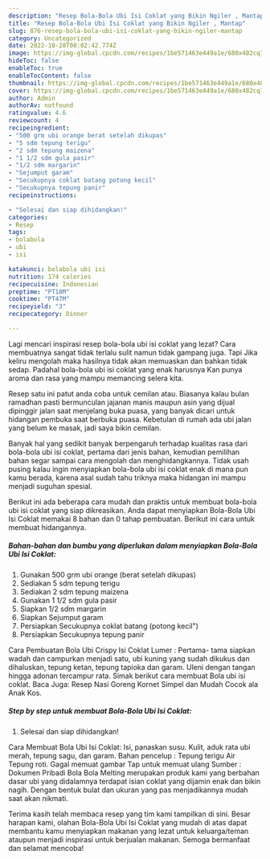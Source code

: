 ```yaml
---
description: "Resep Bola-Bola Ubi Isi Coklat yang Bikin Ngiler , Mantap"
title: "Resep Bola-Bola Ubi Isi Coklat yang Bikin Ngiler , Mantap"
slug: 876-resep-bola-bola-ubi-isi-coklat-yang-bikin-ngiler-mantap
category: Uncategorized
date: 2022-10-28T08:02:42.774Z
image: https://img-global.cpcdn.com/recipes/1be571463e449a1e/680x482cq70/bola-bola-ubi-isi-coklat-foto-resep-utama.jpg
hideToc: false
enableToc: true
enableTocContent: false
thumbnail: https://img-global.cpcdn.com/recipes/1be571463e449a1e/680x482cq70/bola-bola-ubi-isi-coklat-foto-resep-utama.jpg
cover: https://img-global.cpcdn.com/recipes/1be571463e449a1e/680x482cq70/bola-bola-ubi-isi-coklat-foto-resep-utama.jpg
author: Admin
authorAv: notfound
ratingvalue: 4.6
reviewcount: 4
recipeingredient:
- "500 grm ubi orange berat setelah dikupas"
- "5 sdm tepung terigu"
- "2 sdm tepung maizena"
- "1 1/2 sdm gula pasir"
- "1/2 sdm margarin"
- "Sejumput garam"
- "Secukupnya coklat batang potong kecil"
- "Secukupnya tepung panir"
recipeinstructions:

- "Selesai dan siap dihidangkan!"
categories:
- Resep
tags:
- bolabola
- ubi
- isi

katakunci: bolabola ubi isi 
nutrition: 174 calories
recipecuisine: Indonesian
preptime: "PT18M"
cooktime: "PT47M"
recipeyield: "3"
recipecategory: Dinner

---
```



Lagi mencari inspirasi resep bola-bola ubi isi coklat yang lezat? Cara membuatnya sangat tidak terlalu sulit namun tidak gampang juga. Tapi Jika keliru mengolah maka hasilnya tidak akan memuaskan dan bahkan tidak sedap. Padahal bola-bola ubi isi coklat yang enak harusnya Kan punya aroma dan rasa yang mampu memancing selera kita.


Resep satu ini patut anda coba untuk cemilan atau. Biasanya kalau bulan ramadhan pasti bermunculan jajanan manis maupun asin yang dijual dipinggir jalan saat menjelang buka puasa, yang banyak dicari untuk hidangan pembuka saat berbuka puasa. Kebetulan di rumah ada ubi jalan yang belum ke masak, jadi saya bikin cemilan.

Banyak hal yang sedikit banyak berpengaruh terhadap kualitas rasa dari bola-bola ubi isi coklat, pertama dari jenis bahan, kemudian pemilihan bahan segar sampai cara mengolah dan menghidangkannya. Tidak usah pusing kalau ingin menyiapkan bola-bola ubi isi coklat enak di mana pun kamu berada, karena asal sudah tahu triknya maka hidangan ini mampu menjadi suguhan spesial.


Berikut ini ada beberapa cara mudah dan praktis untuk membuat bola-bola ubi isi coklat yang siap dikreasikan. Anda dapat menyiapkan Bola-Bola Ubi Isi Coklat memakai 8 bahan dan 0 tahap pembuatan. Berikut ini cara untuk membuat hidangannya.

<!--inarticleads1-->

##### Bahan-bahan dan bumbu yang diperlukan dalam menyiapkan Bola-Bola Ubi Isi Coklat:

1. Gunakan 500 grm ubi orange (berat setelah dikupas)
1. Sediakan 5 sdm tepung terigu
1. Sediakan 2 sdm tepung maizena
1. Gunakan 1 1/2 sdm gula pasir
1. Siapkan 1/2 sdm margarin
1. Siapkan Sejumput garam
1. Persiapkan Secukupnya coklat batang (potong kecil&#34;)
1. Persiapkan Secukupnya tepung panir


Cara Pembuatan Bola Ubi Crispy Isi Coklat Lumer : Pertama- tama siapkan wadah dan campurkan menjadi satu, ubi kuning yang sudah dikukus dan dihaluskan, tepung ketan, tepung tapioka dan garam. Uleni dengan tangan hingga adonan tercampur rata. Simak berikut cara membuat Bola ubi isi coklat. Baca Juga: Resep Nasi Goreng Kornet Simpel dan Mudah Cocok ala Anak Kos. 

<!--inarticleads2-->

##### Step by step untuk membuat Bola-Bola Ubi Isi Coklat:


1. Selesai dan siap dihidangkan!

Cara Membuat Bola Ubi Isi Coklat: Isi, panaskan susu. Kulit, aduk rata ubi merah, tepung sagu, dan garam. Bahan pencelup : Tepung terigu Air Tepung roti. Gagal memuat gambar Tap untuk memuat ulang Sumber : Dokumen Pribadi Bola Bola Melting merupakan produk kami yang berbahan dasar ubi yang didalamnya terdapat isian coklat yang dijamin enak dan bikin nagih. Dengan bentuk bulat dan ukuran yang pas menjadikannya mudah saat akan nikmati. 

Terima kasih telah membaca resep yang tim kami tampilkan di sini. Besar harapan kami, olahan Bola-Bola Ubi Isi Coklat yang mudah di atas dapat membantu kamu menyiapkan makanan yang lezat untuk keluarga/teman ataupun menjadi inspirasi untuk berjualan makanan. Semoga bermanfaat dan selamat mencoba!
